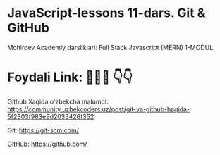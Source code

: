 # JavaScript-lessons 11-dars. Git & GitHub
Mohirdev Academiy darsliklari: Full Stack Javascript (MERN) 1-MODUL

# Foydali Link:  👨🏻‍💻 👇👇

Github Xaqida o'zbekcha malumot:  https://community.uzbekcoders.uz/post/git-va-github-haqida-5f2303f983e9d2033426f352

Git: https://git-scm.com/

GitHub: https://github.com/
